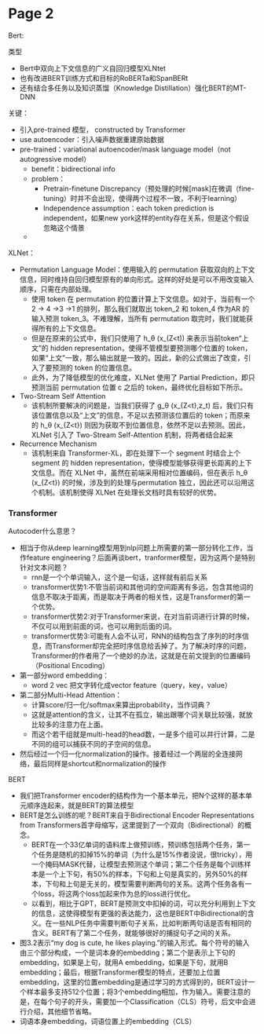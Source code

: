 # Page 2

Bert:

类型

* Bert中双向上下文信息的广义自回归模型XLNtet
* 也有改进BERT训练方式和目标的RoBERTa和SpanBERt
* 还有结合多任务以及知识蒸馏（Knowledge Distillation）强化BERT的MT-DNN

关键：

* 引入pre-trained 模型， constructed by Transformer
* use autoencoder：引入噪声数据重建原始数据
* pre-trained：variational autoencoder/mask language model（not autogressive model）
  * benefit：bidirectional info
  * problem：
    * Pretrain-finetune Discrepancy（预处理的时候\[mask]在微调（fine-tuning）时并不会出现，使得两个过程不一致，不利于learning）
    * Independence assumption：each token prediction is independent，如果new york这样的entity存在关系，但是这个假设忽略这个情景
  *

XLNet：

* Permutation Language Model：使用输入的 permutation 获取双向的上下文信息，同时维持自回归模型原有的单向形式。这样的好处是可以不用改变输入顺序，只需在内部处理。
  * 使用 token 在 permutation 的位置计算上下文信息。如对于，当前有一个 2 -> 4 ->3 ->1 的排列，那么我们就取出 token\_2 和 token\_4 作为AR 的输入预测 token\_3。不难理解，当所有 permutation 取完时，我们就能获得所有的上下文信息。
  * 但是在原来的公式中，我们只使用了 h\_θ (x\_(Z\<t)) 来表示当前token“上文”的 hidden representation，使得不管模型要预测哪个位置的 token，如果“上文”一致，那么输出就是一致的。因此，新的公式做出了改变，引入了要预测的 token 的位置信息。
  * 此外，为了降低模型的优化难度，XLNet 使用了 Partial Prediction，即只预测当前 permutation 位置 c 之后的 token，最终优化目标如下所示。
* Two-Stream Self Attention
  * 该机制所要解决的问题是，当我们获得了 g\_θ (x\_{Z\<t},z\_t) 后，我们只有该位置信息以及“上文”的信息，不足以去预测该位置后的 token；而原来的 h\_θ (x\_{Z\<t}) 则因为获取不到位置信息，依然不足以去预测。因此，XLNet 引入了 Two-Stream Self-Attention 机制，将两者结合起来
* Recurrence Mechanism
  * 该机制来自 Transformer-XL，即在处理下一个 segment 时结合上个 segment 的 hidden representation，使得模型能够获得更长距离的上下文信息。而在 XLNet 中，虽然在前端采用相对位置编码，但在表示 h\_θ (x\_{Z\<t}) 的时候，涉及到的处理与permutation 独立，因此还可以沿用这个机制。该机制使得 XLNet 在处理长文档时具有较好的优势。

### Transformer

Autocoder什么意思？

* 相当于你从deep learning模型用到nlp问题上所需要的第一部分转化工作，当作feature engineering？后面再谈bert，tranformer模型，因为这两个是特别针对文本问题？
  * rnn是一个个单词输入，这个是一句话，这样就有前后关系
  * transformer优势1:不管当前词和其他词的空间距离有多远，包含其他词的信息不取决于距离，而是取决于两者的相关性，这是Transformer的第一个优势。
  * transformer优势2:对于Transformer来说，在对当前词进行计算的时候，不仅可以用到前面的词，也可以用到后面的词。
  * transformer优势3:可能有人会不认可，RNN的结构包含了序列的时序信息，而Transformer却完全把时序信息给丢掉了。为了解决时序的问题，Transformer的作者用了一个绝妙的办法，这就是在前文提到的位置编码（Positional Encoding）
* 第一部分word embedding：
  * word 2 vec 把文字转化成vector feature（query，key，value）
* 第二部分Multi-Head Attention：
  * 计算score/归一化/softmax来算出probability，当作词典？
  * 这就是attention的含义，让其不在孤立，输出跟哪个词关联比较强，就放比较多的注意力在上面。
  * 而这个若干组就是multi-head的head数，一是多个组可以并行计算，二是不同的组可以捕获不同的子空间的信息。
* 然后经过一个归一化normalization的操作。接着经过一个两层的全连接网络，最后同样是shortcut和normalization的操作

BERT

* 我们把Transformer encoder的结构作为一个基本单元，把N个这样的基本单元顺序连起来，就是BERT的算法模型
* BERT是怎么训练的呢？BERT来自于Bidirectional Encoder Representations from Transformers首字母缩写，这里提到了一个双向（Bidirectional）的概念。
  * BERT在一个33亿单词的语料库上做预训练，预训练包括两个任务，第一个任务是随机的扣掉15%的单词（为什么是15%作者没说，很tricky），用一个掩码MASK代替，让模型去预测这个单词；第二个任务是每个训练样本是一个上下句，有50%的样本，下句和上句是真实的，另外50%的样本，下句和上句是无关的，模型需要判断两句的关系。这两个任务各有一个loss，将这两个loss加起来作为总的loss进行优化。
  * 以看到，相比于GPT，BERT是预测文中扣掉的词，可以充分利用到上下文的信息，这使得模型有更强的表达能力，这也是BERT中Bidirectional的含义。在一些NLP任务中需要判断句子关系，比如判断两句话是否有相同的含义。BERT有了第二个任务，就能够很好的捕捉句子之间的关系。
* 图3.2表示“my dog is cute, he likes playing.”的输入形式。每个符号的输入由三个部分构成，一个是词本身的embedding；第二个是表示上下句的embedding，如果是上句，就用A embedding，如果是下句，就用B embedding；最后，根据Transformer模型的特点，还要加上位置embedding，这里的位置embedding是通过学习的方式得到的，BERT设计一个样本最多支持512个位置；将3个embedding相加，作为输入。需要注意的是，在每个句子的开头，需要加一个Classification（CLS）符号，后文中会进行介绍，其他细节省略。
* 词语本身embedding，词语位置上的embedding（CLS）
